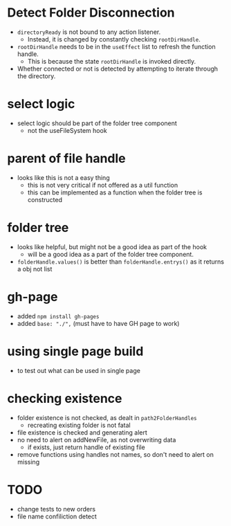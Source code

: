 # Detect Folder Disconnection
- `directoryReady` is not bound to any action listener.
    - Instead, it is changed by constantly checking `rootDirHandle`.
- `rootDirHandle` needs to be in the `useEffect` list to refresh the function handle.
    - This is because the state `rootDirHandle` is invoked directly.
- Whether connected or not is detected by attempting to iterate through the directory.

# select logic
- select logic should be part of the folder tree component
    - not the useFileSystem hook

# parent of file handle
- looks like this is not a easy thing
    - this is not very critical if not offered as a util function
    - this can be implemented as a function when the folder tree is constructed

# folder tree
- looks like helpful, but might not be a good idea as part of the hook
    - will be a good idea as a part of the folder tree component.
- `folderHandle.values()` is better than `folderHandle.entrys()` as it returns a obj not list

# gh-page 
- added `npm install gh-pages`
- added `base: "./",` (must have to have GH page to work)

# using single page build 
- to test out what can be used in single page

# checking existence
- folder existence is not checked, as dealt in `path2FolderHandles`
    - recreating existing folder is not fatal 
- file existence is checked and generating alert
- no need to alert on addNewFile, as not overwriting data
    - if exists, just return handle of existing file
- remove functions using handles not names, so don't need to alert on missing

# TODO
- change tests to new orders
- file name confiliction detect